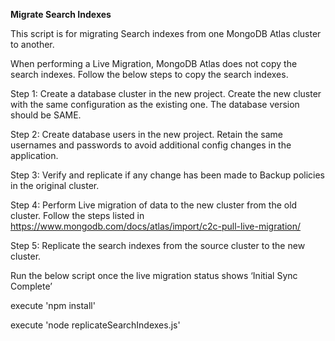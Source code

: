 **Migrate Search Indexes**

This script is for migrating Search indexes from one MongoDB Atlas cluster to another. 

When performing a Live Migration, MongoDB Atlas does not copy the search indexes. Follow the below steps to copy the search indexes.

Step 1: Create a database cluster in the new project. Create the new cluster with the same configuration as the existing one. The database version should be SAME.

Step 2: Create database users in the new project. Retain the same usernames and passwords to avoid additional config changes in the application.

Step 3: Verify and replicate if any change has been made to Backup policies in the original cluster.

Step 4: Perform Live migration of data to the new cluster from the old cluster. Follow the steps listed in https://www.mongodb.com/docs/atlas/import/c2c-pull-live-migration/

Step 5: Replicate the search indexes from the source cluster to the new cluster.

Run the below script once the live migration status shows ‘Initial Sync Complete’

execute 'npm install'

execute 'node replicateSearchIndexes.js'
